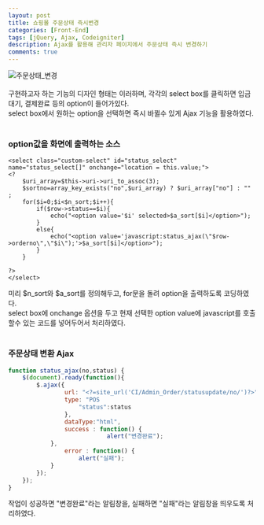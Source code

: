 ```yaml
---
layout: post
title: 쇼핑몰 주문상태 즉시변경
categories: [Front-End]
tags: [jQuery, Ajax, Codeigniter]
description: Ajax를 활용해 관리자 페이지에서 주문상태 즉시 변경하기
comments: true
---
```


![주문상태_변경](https://user-images.githubusercontent.com/36055500/54458856-56ed9780-47a8-11e9-870e-d8348fb93f57.jpg)  
<br>
구현하고자 하는 기능의 디자인 형태는 이러하며, 각각의 select box를 클릭하면 입금대기, 결제완료 등의 option이 들어가있다.  
select box에서 원하는 option을 선택하면 즉시 바뀔수 있게 Ajax 기능을 활용하였다.  
<br>
### option값을 화면에 출력하는 소스
~~~
<select class="custom-select" id="status_select" name="status_select[]" onchange="location = this.value;">
<?
	$uri_array=$this->uri->uri_to_assoc(3);
	$sortno=array_key_exists("no",$uri_array) ? $uri_array["no"] : "" ;
	for($i=0;$i<$n_sort;$i++){ 
		if($row->status==$i){
			echo("<option value='$i' selected>$a_sort[$i]</option>");
		}
		else{
			echo("<option value='javascript:status_ajax(\"$row->orderno\",\"$i\");'>$a_sort[$i]</option>");
		}
	}

?>
</select>
~~~  
미리 $n_sort와 $a_sort를 정의해두고, for문을 돌려 option을 출력하도록 코딩하였다.  
select box에 onchange 옵션을 두고 현재 선택한 option value에 javascript를 호출할수 있는 코드를 넣어두어서 처리하였다.  
<br>
### 주문상태 변환 Ajax
~~~javascript
function status_ajax(no,status) {
	$(document).ready(function(){
		$.ajax({					
				url: "<?=site_url('CI/Admin_Order/statusupdate/no/')?>" + no,
				type: "POS
					"status":status
				},
				dataType:"html",
				success : function() {
							alert("변경완료");
			},
				error : function() {
					alert("실패");
			}
		});
	});
}
~~~  
작업이 성공하면 "변경완료"라는 알림창을, 실패하면 "실패"라는 알림창을 띄우도록 처리하였다.
